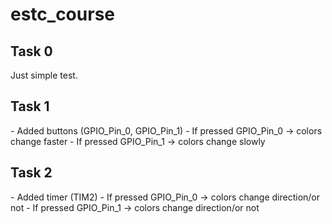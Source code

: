 # estc_course

<h2> Task 0 </h2>
Just simple test. 
<h2> Task 1 </h2>
- Added buttons (GPIO_Pin_0, GPIO_Pin_1)
- If pressed GPIO_Pin_0 -> colors change faster
- If pressed GPIO_Pin_1 -> colors change slowly
<h2> Task 2 </h2>
- Added timer (TIM2)
- If pressed GPIO_Pin_0 -> colors change direction/or not
- If pressed GPIO_Pin_1 -> colors change direction/or not

